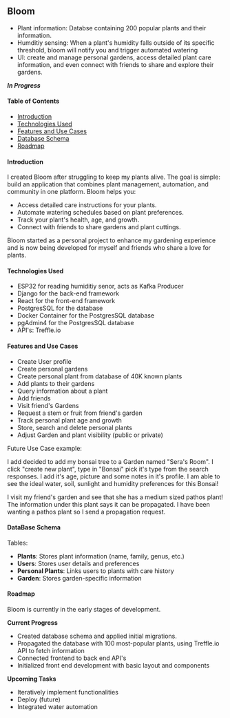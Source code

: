 ## Bloom

- Plant information: Databse containing 200 popular plants and their information. 
- Humditiy sensing: When a plant's humidity falls outside of its specific threshold, bloom will notify you and trigger automated watering
- UI: create and manage personal gardens, access detailed plant care information, and even connect with friends to share and explore their gardens.

***In Progress***

#### Table of Contents
- [Introduction](#introduction)
- [Technologies Used](#technologies-used)
- [Features and Use Cases](#Features-and-Use-Cases)
- [Database Schema](#database-schema)
- [Roadmap](#roadmap)


#### Introduction
I created Bloom after struggling to keep my plants alive. The goal is simple: build an application that combines plant management, automation, and community in one platform. Bloom helps you:

- Access detailed care instructions for your plants.
- Automate watering schedules based on plant preferences.
- Track your plant's health, age, and growth.
- Connect with friends to share gardens and plant cuttings.

Bloom started as a personal project to enhance my gardening experience and is now being developed for myself and friends who share a love for plants.


#### Technologies Used
- ESP32 for reading humiditiy senor, acts as Kafka Producer
- Django for the back-end framework 
- React for the front-end framework
- PostgresSQL for the database 
- Docker Container for the PostgresSQL database
- pgAdmin4 for the PostgresSQL database
- API's: Treffle.io
  

#### Features and Use Cases

- Create User profile
- Create personal gardens 
- Create personal plant from database of 40K known plants 
- Add plants to their gardens
- Query information about a plant 
- Add friends 
- Visit friend's Gardens 
- Request a stem or fruit from friend's garden
- Track personal plant age and growth
- Store, search and delete personal plants
- Adjust Garden and plant visibility (public or private)

Future Use Case example: 

I add decided to add my bonsai tree to a Garden named "Sera's Room". I click "create new plant", type in "Bonsai" pick it's type from the search responses. I add it's age, picture and some notes in it's profile. I am able to see the ideal water, soil, sunlight and humidity preferences for this Bonsai! 

I visit my friend's garden and see that she has a medium sized pathos plant! The information under this plant says it can be propagated. I have been wanting a pathos plant so I send a propagation request. 

#### DataBase Schema

Tables:
- **Plants**: Stores plant information (name, family, genus, etc.)
- **Users**: Stores user details and preferences
- **Personal Plants**: Links users to plants with care history
- **Garden**: Stores garden-specific information


#### Roadmap 
Bloom is currently in the early stages of development. 

**Current Progress**
- Created database schema and applied initial migrations.
- Propagated the database with 100 most-popular plants, using Treffle.io API to fetch information
- Connected frontend to back end API's
- Initialized front end development with basic layout and components  

**Upcoming Tasks**
- Iteratively implement functionalities
- Deploy (future)
- Integrated water automation 


